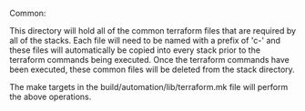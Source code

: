 Common:

This directory will hold all of the common terraform files that are required by all of the stacks. Each file will need to be named with a prefix of 'c-' and these files will automatically be copied into every stack prior to the terraform commands being executed.
Once the terraform commands have been executed, these common files will be deleted from the stack directory.

The make targets in the build/automation/lib/terraform.mk file will perform the above operations.
